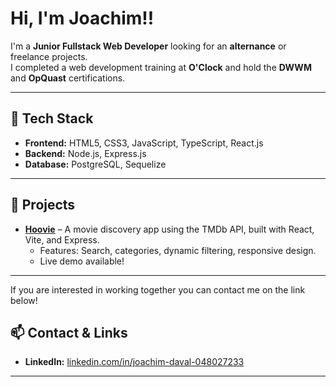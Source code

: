 # Hi, I'm Joachim!!

I'm a **Junior Fullstack Web Developer** looking for an **alternance** or freelance projects.  
I completed a web development training at **O'Clock** and hold the **DWWM** and **OpQuast** certifications.

---

## 🔧 Tech Stack

- **Frontend:** HTML5, CSS3, JavaScript, TypeScript, React.js  
- **Backend:** Node.js, Express.js  
- **Database:** PostgreSQL, Sequelize  

---

## 📂 Projects

- **[Hoovie](https://hoovie.vercel.app/)** – A movie discovery app using the TMDb API, built with React, Vite, and Express.  
  - Features: Search, categories, dynamic filtering, responsive design.  
  - Live demo available!  

---

If you are interested in working together you can contact me on the link below!

## 📫 Contact & Links

- **LinkedIn:** [linkedin.com/in/joachim-daval-048027233](https://linkedin.com/in/joachim-daval-048027233)  

---



